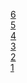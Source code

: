 [6](http://markfinger.org/sketches/6)<br>
[5](http://markfinger.org/sketches/5)<br>
[4](http://markfinger.org/sketches/4)<br>
[3](http://markfinger.org/sketches/3)<br>
[2](http://markfinger.org/sketches/2)<br>
[1](http://markfinger.org/sketches/1)
